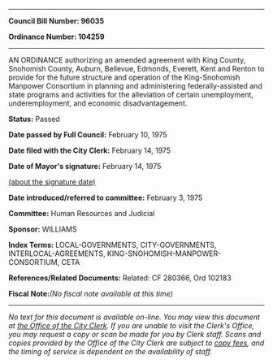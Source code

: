 

********

**Council Bill Number: 96035**
   
**Ordinance Number: 104259**
********

 AN ORDINANCE authorizing an amended agreement with King County, Snohomish County, Auburn, Bellevue, Edmonds, Everett, Kent and Renton to provide for the future structure and operation of the King-Snohomish Manpower Consortium in planning and administering federally-assisted and state programs and activities for the alleviation of certain unemployment, underemployment, and economic disadvantagement.

**Status:** Passed
   
**Date passed by Full Council:** February 10, 1975
   
**Date filed with the City Clerk:** February 14, 1975
   
**Date of Mayor's signature:** February 14, 1975
   
[(about the signature date)](/~public/approvaldate.htm)
   
   
   
**Date introduced/referred to committee:** February 3, 1975
   
**Committee:** Human Resources and Judicial
   
**Sponsor:** WILLIAMS
   
   
**Index Terms:** LOCAL-GOVERNMENTS, CITY-GOVERNMENTS, INTERLOCAL-AGREEMENTS, KING-SNOHOMISH-MANPOWER-CONSORTIUM, CETA

**References/Related Documents:** Related: CF 280366, Ord 102183

**Fiscal Note:**_(No fiscal note available at this time)_
********

_No text for this document is available on-line. You may view this document at [the Office of the City Clerk](http://www.seattle.gov/leg/clerk/contactUs.htm). If you are unable to visit the Clerk's Office, you may request a copy or scan be made for you by Clerk staff. Scans and copies provided by the Office of the City Clerk are subject to [copy fees](http://clerk.seattle.gov/~public/clerkfees.htm), and the timing of service is dependent on the availability of staff._

